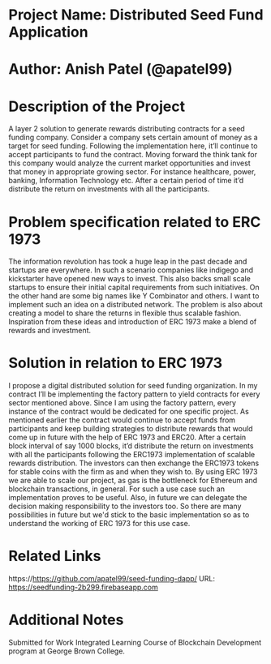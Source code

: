# Project Name: Distributed Seed Fund Application

# Author: Anish Patel (@apatel99)

# Description of the Project 

A layer 2 solution to generate rewards distributing contracts for a seed funding company. Consider a company sets certain amount of money as a target for seed funding. Following the implementation here, it’ll continue to accept participants to fund the contract. Moving forward the think tank for this company would analyze the current market opportunities and invest that money in appropriate growing sector. For instance healthcare, power, banking, Information Technology etc. After a certain period of time it’d distribute the return on investments with all the participants.

# Problem specification related to ERC 1973

The information revolution has took a huge leap in the past decade and startups are everywhere. In such a scenario companies like indigego and kickstarter have opened new ways to invest. This also backs small scale startups to ensure their initial capital requirements from such initiatives. On the other hand are some big names like Y Combinator and others. I want to implement such an idea on a distributed network. The problem is also about creating a model to share the returns in flexible thus scalable fashion. Inspiration from these ideas and introduction of ERC 1973 make a blend of rewards and investment.

# Solution in relation to ERC 1973 

I propose a digital distributed solution for seed funding organization. In my contract I’ll be implementing the factory pattern to yield contracts for every sector mentioned above. Since I am using the factory pattern, every instance of the contract would be dedicated for one specific project. As mentioned earlier the contract would continue to accept funds from participants and keep building strategies to distribute rewards that would come up in future with the help of ERC 1973 and ERC20. After a certain block interval of say 1000 blocks, it’d distribute the return on investments with all the participants following the ERC1973 implementation of scalable rewards distribution.
The investors can then exchange the ERC1973 tokens for stable coins with the firm as and when they wish to. By using ERC 1973 we are able to scale our project, as gas is the bottleneck for Ethereum and blockchain transactions, in general. For such a use case such an implementation proves to be useful. Also, in future we can delegate the decision making responsibility to the investors too. So there are many possibilities in future but we'd stick to the basic implementation so as to understand the working of ERC 1973 for this use case.

# Related Links

https://https://github.com/apatel99/seed-funding-dapp/
URL: https://seedfunding-2b299.firebaseapp.com

# Additional Notes 

Submitted for Work Integrated Learning Course of Blockchain Development program at George Brown College.
